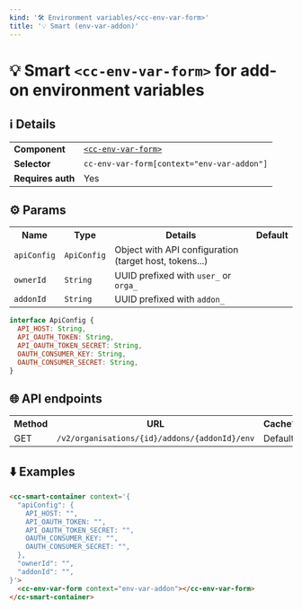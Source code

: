 ```yaml
---
kind: '🛠 Environment variables/<cc-env-var-form>'
title: '💡 Smart (env-var-addon)'
---
```

# 💡 Smart `<cc-env-var-form>` for add-on environment variables

## ℹ️ Details

<table>
  <tr><td><strong>Component    </strong> <td><a href="🛠-environment-variables-cc-env-var-form--data-loaded-with-context-env-var-addon"><code>&lt;cc-env-var-form&gt;</code></a>
  <tr><td><strong>Selector     </strong> <td><code>cc-env-var-form[context="env-var-addon"]</code>
  <tr><td><strong>Requires auth</strong> <td>Yes
</table>

## ⚙️ Params

<table>
  <tr><th>Name                   <th>Type                   <th>Details                                                     <th>Default
  <tr><td><code>apiConfig</code> <td><code>ApiConfig</code> <td>Object with API configuration (target host, tokens...)      <td>
  <tr><td><code>ownerId</code>   <td><code>String</code>    <td>UUID prefixed with <code>user_</code> or <code>orga_</code> <td>
  <tr><td><code>addonId</code>   <td><code>String</code>    <td>UUID prefixed with <code>addon_</code>                      <td>
</table>

```js
interface ApiConfig {
  API_HOST: String,
  API_OAUTH_TOKEN: String,
  API_OAUTH_TOKEN_SECRET: String,
  OAUTH_CONSUMER_KEY: String,
  OAUTH_CONSUMER_SECRET: String,
}
```

## 🌐 API endpoints

<!-- List API endpoints used by the component here with the details. -->

<table>
  <tr><th>Method <th>URL                                                      <th>Cache?
  <tr><td>GET    <td><code>/v2/organisations/{id}/addons/{addonId}/env</code> <td>Default
</table>

## ⬇️️ Examples

```html
<cc-smart-container context='{
  "apiConfig": {
    API_HOST: "",
    API_OAUTH_TOKEN: "",
    API_OAUTH_TOKEN_SECRET: "",
    OAUTH_CONSUMER_KEY: "",
    OAUTH_CONSUMER_SECRET: "",
  },
  "ownerId": "",
  "addonId": "",
}'>
  <cc-env-var-form context="env-var-addon"></cc-env-var-form>
</cc-smart-container>
```
